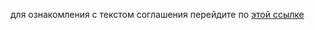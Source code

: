 для ознакомления с текстом соглашения перейдите по [этой ссылке](http://inflowia.ru/content/tos-d3)
